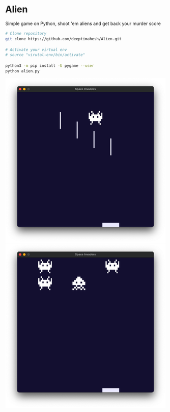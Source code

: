 # Alien
Simple game on Python, shoot 'em aliens and get back your murder score

```bash
# Clone repository
git clone https://github.com/deeptimahesh/Alien.git

# Activate your virtual env
# source "virutal-env/bin/activate"

python3 -m pip install -U pygame --user
python alien.py
```
![alt text](game-preview.png)
![alt text](aliens.png)


